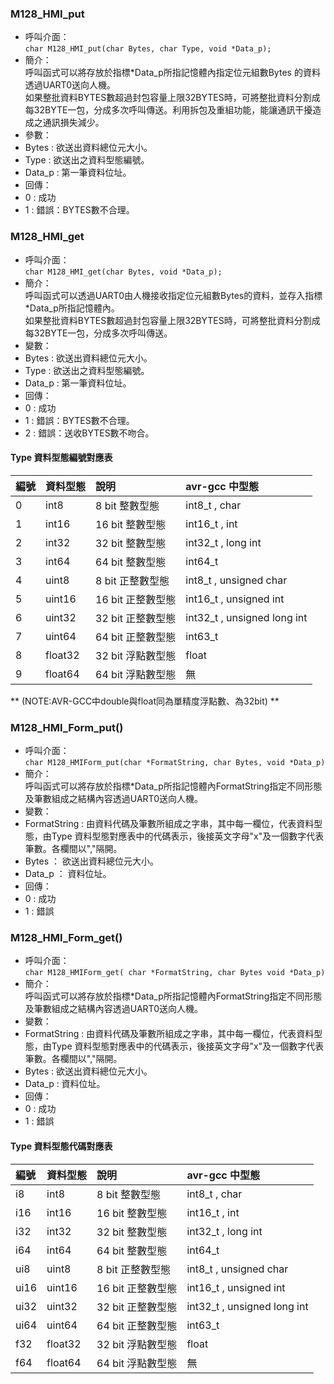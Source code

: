 
### M128_HMI_put
- 呼叫介面：  
  ` char M128_HMI_put(char Bytes, char Type, void *Data_p); `
- 簡介：  
  呼叫函式可以將存放於指標*Data_p所指記憶體內指定位元組數Bytes 的資料透過UART0送向人機。  
  如果整批資料BYTES數超過封包容量上限32BYTES時，可將整批資料分割成每32BYTE一包，分成多次呼叫傳送。利用拆包及重組功能，能讓通訊干擾造成之通訊損失減少。
- 參數：
 - Bytes  : 欲送出資料總位元大小。
 - Type   : 欲送出之資料型態編號。
 - Data_p : 第一筆資料位址。  
- 回傳：
 - 0 : 成功
 - 1 : 錯誤：BYTES數不合理。

### M128_HMI_get
- 呼叫介面：  
  ` char M128_HMI_get(char Bytes, void *Data_p); `
- 簡介：  
  呼叫函式可以透過UART0由人機接收指定位元組數Bytes的資料，並存入指標*Data_p所指記憶體內。  
  如果整批資料BYTES數超過封包容量上限32BYTES時，可將整批資料分割成每32BYTE一包，分成多次呼叫傳送。  
- 變數：
 - Bytes  : 欲送出資料總位元大小。  
 - Type   : 欲送出之資料型態編號。  
 - Data_p : 第一筆資料位址。  
- 回傳：
 - 0 : 成功
 - 1 : 錯誤：BYTES數不合理。
 - 2 : 錯誤：送收BYTES數不吻合。

#### Type 資料型態編號對應表

| 編號 | 資料型態 | 說明 | avr-gcc 中型態 |
| :-- | :-- | :-- | :-- |
|  0  | int8    | 8  bit 整數型態   | int8_t , char |
|  1  | int16   | 16 bit 整數型態   | int16_t , int |
|  2  | int32   | 32 bit 整數型態   | int32_t , long int|
|  3  | int64   | 64 bit 整數型態   | int64_t |
|  4  | uint8   | 8  bit 正整數型態 | int8_t , unsigned char |
|  5  | uint16  | 16 bit 正整數型態 | int16_t , unsigned int |
|  6  | uint32  | 32 bit 正整數型態 | int32_t , unsigned long int |
|  7  | uint64  | 64 bit 正整數型態 | int63_t |
|  8  | float32 | 32 bit 浮點數型態 | float |
|  9  | float64 | 64 bit 浮點數型態 | 無 |

** (NOTE:AVR-GCC中double與float同為單精度浮點數、為32bit) **

### M128_HMI_Form_put()
- 呼叫介面：  
  ` char M128_HMIForm_put(char *FormatString, char Bytes, void *Data_p) `
- 簡介：  
  呼叫函式可以將存放於指標*Data_p所指記憶體內FormatString指定不同形態及筆數組成之結構內容透過UART0送向人機。
- 變數：
 - FormatString : 由資料代碼及筆數所組成之字串，其中每一欄位，代表資料型態，由Type 資料型態對應表中的代碼表示，後接英文字母"x"及一個數字代表筆數。各欄間以","隔開。
 - Bytes ：  欲送出資料總位元大小。
 - Data_p ： 資料位址。  
- 回傳：
 - 0 : 成功
 - 1 : 錯誤

### M128_HMI_Form_get()
- 呼叫介面：  
  ` char M128_HMIForm_get( char *FormatString, char Bytes void *Data_p) `
- 簡介：  
  呼叫函式可以將存放於指標*Data_p所指記憶體內FormatString指定不同形態及筆數組成之結構內容透過UART0送向人機。
- 變數：
 - FormatString : 由資料代碼及筆數所組成之字串，其中每一欄位，代表資料型態，由Type 資料型態對應表中的代碼表示，後接英文字母"x"及一個數字代表筆數。各欄間以","隔開。
 - Bytes : 欲送出資料總位元大小。
 - Data_p : 資料位址。  
- 回傳：
 - 0 : 成功
 - 1 : 錯誤  

#### Type 資料型態代碼對應表  


 | 編號 | 資料型態 | 說明 | avr-gcc 中型態 |
 | :--  | :-- | :-- | :-- |
 |  i8  | int8    | 8  bit 整數型態   | int8_t , char |
 |  i16 | int16   | 16 bit 整數型態   | int16_t , int |
 |  i32 | int32   | 32 bit 整數型態   | int32_t , long int|
 |  i64 | int64   | 64 bit 整數型態   | int64_t |
 |  ui8 | uint8   | 8  bit 正整數型態 | int8_t , unsigned char |
 | ui16 | uint16  | 16 bit 正整數型態 | int16_t , unsigned int |
 | ui32 | uint32  | 32 bit 正整數型態 | int32_t , unsigned long int |
 | ui64 | uint64  | 64 bit 正整數型態 | int63_t |
 |  f32 | float32 | 32 bit 浮點數型態 | float |
 |  f64 | float64 | 64 bit 浮點數型態 | 無 |
